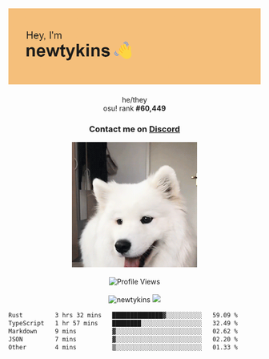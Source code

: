 <div align="center">
    <p>
        <h2>
            <img src="banner.png" alt="✨ Hey, I'm newt!">
        </h2>
        <p>
			he/they <br>
			osu! rank <strong>#<!--osu-global-rank-->60,449<!--osu-global-rank--></strong>
		</p>
		<h3>Contact me on <a href="https://discord.gg/brEhN5Y7YK">Discord</a></h3>
    </p>
    <img src="dog.gif" height="250"><br><br>
    <img src="https://komarev.com/ghpvc/?username=newtykins&style=flat-square&color=000000" alt="Profile Views">
    <br><br>
</div>

<div align="center">
	<img src="https://github-readme-stats.vercel.app/api?username=newtykins&show_icons=true&locale=en&theme=dark&hide_border=true&count_private=true&custom_title=My%20Stats&line_height=25" alt="newtykins" width="420">
    <img src="https://github-readme-streak-stats.herokuapp.com?user=newtykins&hide_border=true&date_format=M%20j%5B%2C%20Y%5D&theme=dark" width="420">
</div>

<!--START_SECTION:waka-->

```text
Rust         3 hrs 32 mins   ██████████████▓░░░░░░░░░░   59.09 %
TypeScript   1 hr 57 mins    ████████░░░░░░░░░░░░░░░░░   32.49 %
Markdown     9 mins          ▓░░░░░░░░░░░░░░░░░░░░░░░░   02.62 %
JSON         7 mins          ▓░░░░░░░░░░░░░░░░░░░░░░░░   02.20 %
Other        4 mins          ▒░░░░░░░░░░░░░░░░░░░░░░░░   01.33 %
```

<!--END_SECTION:waka-->
